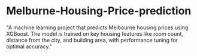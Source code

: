# Melburne-Housing-Price-prediction
"A machine learning project that predicts Melbourne housing prices using XGBoost. The model is trained on key housing features like room count, distance from the city, and building area, with performance tuning for optimal accuracy."
